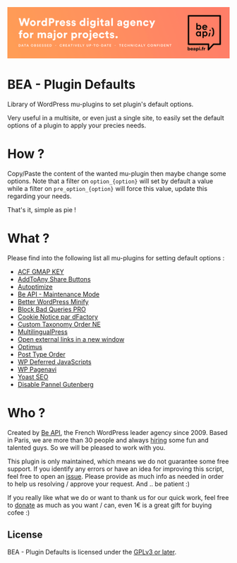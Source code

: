 <a href="https://beapi.fr">![Be API Github Banner](banner-github.png)</a>

# BEA - Plugin Defaults

Library of WordPress mu-plugins to set plugin's default options.

Very useful in a multisite, or even just a single site, to easily set the default options of a plugin to apply your precies needs.

# How ?

Copy/Paste the content of the wanted mu-plugin then maybe change some options. Note that a filter on `option_{option}` will set by default a value while a filter on `pre_option_{option}` will force this value, update this regarding your needs.

That's it, simple as pie !

# What ?

Please find into the following list all mu-plugins for setting default options :

* [ACF GMAP KEY](https://github.com/BeAPI/bea-plugin-defaults/blob/master/default-acf-gmaps-key.php)
* [AddToAny Share Buttons](https://github.com/BeAPI/bea-plugin-defaults/blob/master/default-add-to-any.php)
* [Autoptimize](https://github.com/BeAPI/bea-plugin-defaults/blob/master/default-autoptimize.php)
* [Be API - Maintenance Mode](https://github.com/BeAPI/bea-plugin-defaults/blob/master/default-beapi-maintenance-mode.php)
* [Better WordPress Minify](https://github.com/BeAPI/bea-plugin-defaults/blob/master/default-bwp-minify.php)
* [Block Bad Queries PRO](https://github.com/BeAPI/bea-plugin-defaults/blob/master/default-bbq.php)
* [Cookie Notice par dFactory](https://github.com/BeAPI/bea-plugin-defaults/blob/master/default-cookie-notice.php)
* [Custom Taxonomy Order NE](https://github.com/BeAPI/bea-plugin-defaults/blob/master/default-custom-order-taxonomy-ne.php)
* [MultilingualPress](https://github.com/BeAPI/bea-plugin-defaults/blob/master/default-mlp.php)
* [Open external links in a new window](https://github.com/BeAPI/bea-plugin-defaults/blob/master/default-open-external-links.php)
* [Optimus](https://github.com/BeAPI/bea-plugin-defaults/blob/master/default-optimus.php)
* [Post Type Order](https://github.com/BeAPI/bea-plugin-defaults/blob/master/default-post-type-order.php)
* [WP Deferred JavaScripts](https://github.com/BeAPI/bea-plugin-defaults/blob/master/default-wp-deffer.php)
* [WP Pagenavi](https://github.com/BeAPI/bea-plugin-defaults/blob/master/default-wp-pagenavi.php)
* [Yoast SEO](https://github.com/BeAPI/bea-plugin-defaults/blob/master/default-wpseo.php)
* [Disable Pannel Gutenberg](https://github.com/BeAPI/bea-plugin-defaults/blob/master/default-disable-pannel-gutenberg.php)

# Who ?

Created by [Be API](https://beapi.fr), the French WordPress leader agency since 2009. Based in Paris, we are more than 30 people and always [hiring](https://beapi.workable.com) some fun and talented guys. So we will be pleased to work with you.

This plugin is only maintained, which means we do not guarantee some free support. If you identify any errors or have an idea for improving this script, feel free to open an [issue](../../issues/new). Please provide as much info as needed in order to help us resolving / approve your request. And .. be patient :)

If you really like what we do or want to thank us for our quick work, feel free to [donate](https://www.paypal.me/BeAPI) as much as you want / can, even 1€ is a great gift for buying cofee :)

## License

BEA - Plugin Defaults is licensed under the [GPLv3 or later](LICENSE.md).
